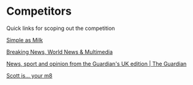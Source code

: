 # Competitors

Quick links for scoping out the competition

[Simple as Milk](http://simpleasmilk.com/)

[Breaking News, World News & Multimedia](https://www.nytimes.com/)

[News, sport and opinion from the Guardian's UK edition | The Guardian](https://www.theguardian.com/uk)

[Scott is... your m8](https://scott.is)

[](https://readmeapp.stream/)
